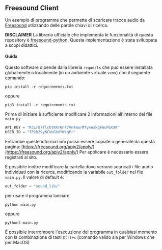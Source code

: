 ## Freesound Client

Un esempio di programma che permette di scaricare tracce audio da [Freesound](https://www.freesound.org) utlizzando delle parole chiavi di ricerca.

**DISCLAIMER**
La libreria ufficiale che implementa le funzionalità di questa repository è [freesound-python](https://github.com/MTG/freesound-python). Questa implementazione è stata sviluppata a scopi didattici.

#### Guida
Questo software dipende dalla libreria `requests` che può essere installata globalmente o localmente (in un ambiente virtuale `venv`) con il seguente comando:

```
pip install -r requirements.txt
```
oppure
```
pip3 install -r requirements.txt
```
Prima di iniziare è sufficiente modificare 2 informazioni all'interno del file `main.py`

```py
API_KEY = "R3Lr87TlcOtRKr6nF7Vn4mwrM7yweskqFAuP6XUV"
USER_ID = "7P2hZ9y6CkbGhVYWrgFr"
```
Entrambe queste informazioni posso essere copiate o generate da questa pagina: [https://freesound.org/apiv2/apply/](https://freesound.org/apiv2/apply/)
Per applicare è necessario essere registrati al sito.

È possibile inoltre modificare la cartella dove verrano scaricati i file audio individuati con la ricerca, modificando la variabile `out_folder` nel file `main.py`. Il valore di default è:
```py
out_folder = "sound_lib/"
```

per usare il programma lanciare:
```shell
python main.py
```
oppure
```shell
python3 main.py
```

È possibile interrompere l'esecuzione del programma in qualsiasi momento con la combinazione di tasti `Ctrl+c` (comando valido sia per Windows che per MacOS)